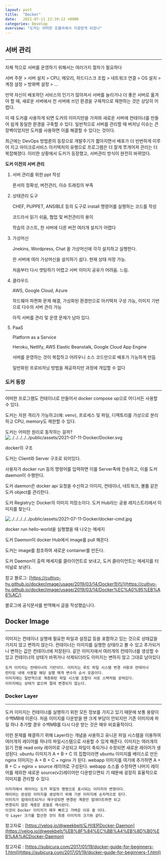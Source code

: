 ```yaml
---
layout: post
title:  "Docker"
date:   2021-07-11 23:10:12 +0900
categories: Develop
overview: "도커는 어떠한 흐름속에서 각광받게 되었나"
---
```


## 서버 관리

---

자체 적으로 서버를 운영하기 위해서는 여러가지 절차가 필요하다

서버 주문 > 서버 설치 > CPU, 메모리, 하드디스크 조립 > 네트워크 연결 > OS 설치 > 계정 설정 > 방화벽 설정 > ...

만약 자신이 배포하던 서비스의 인기가 많아져서 서버를 늘리거나 더 좋은 서버로 옮겨야 할 때, 새로운 서버에서 전 서버에 쓰던 환경을 구체적으로 재현하는 것은 상당히 어렵다.

이 때 도커를 사용하게 되면 도커의 이미지만을 가져와 새로운 서버에 컨테이너를 만들어 쉽게 동일한 환경을 구축할 수 있다. 일반적으로 서버를 관리할 때 버저닝 이슈는 큰 장벽이었지만 도커를 사용하면 이를 해결할 수 있다는 것이다.

최근에는 DevOps 방법론의 등장으로 개발주기가 짧아지면서 배포가 더 빈번하게 이루어 지고 마이크로서비스 아키텍처의 유행으로 프로그램은 더 잘게 쪼개어져 관리는 더 복잡해졌다. 이러한 상황에서 도커가 등장했고, 서버관리 방식이 완전히 바뀌었다. 

**도커 이전의 서버 관리**

1. 서버 관리를 위한 ppt 작성

    문서의 정확성, 버전관리, 이슈 트래킹의 부족

2. 상태관리 도구

    CHEF, PUPPET, ANSIBLE 등의 도구로 install 명령어를 실행하는 코드를 작성

    코드라서 읽기 쉬움, 협업 및 버전관리의 용이

    학습의 코스트, 한 서버에 다른 버전 여러개 설치가 어렵다

3. 가상머신

    Jnekins, Wordpress, Chat 을 가상머신에 각각 설치하고 실행한다.

    한 서버에 여러 가상머신을 설치하기 쉽다. 현재 상태 저장 가능.

    처음부터 다시 셋팅하기 어렵고 서버 이미지 공유가 어려움. 느림.

4. 클라우드

    AWS, Google Cloud, Azure

    하드웨어 파편화 문제 해결, 가상화된 환경만으로 아키텍처 구성 가능, 이미지 기반으로 다수의 서버 관리 가능

    아직 서버를 관리 및 운영 문제가 남아 있다.

5. PaaS

    Platform as a Service

    Heroku, Netlify, AWS Elastic Beanstalk, Google Cloud App Engine

    서버를 운영하는 것이 복잡하고 어려우니 소스 코드만으로 배포가 가능하게 만듬

    일반화된 프로비저닝 방법을 제공하지만 과정에 개입할 수 없다

### 도커 등장

---

어떠한 프로그램도 컨테이너로 만들어서 docker compose up으로 어디서든 사용할 수 있다.

도커는 자원 격리가 가능하고(예: venv), 프로세스 및 파일, 디렉토리를 가상으로 분리하고 CPU, memory도 제한할 수 있다.

도커는 어떠한 원리로 동작하는 걸까?
![../../../../../public/assets/2021-07-11-Docker/Docker.svg](../../../../../public/assets/2021-07-11-Docker/Docker.svg)


docker의 구조

도커는 Client와 Server 구조로 되어있다.

사용자가  docker run 등의 명령어를 입력하면 이를 Server족에 전송하고, 이를 도커 daemon이 수행한다.

도커 daemon은 docker api 요청을 수신하고 이미지, 컨테이너, 네트워크, 볼륨 같은 도커 object를 관리한다.

도커 Registry는 Docker의 이미지 저장소이다. 도커 Hub라는 공용 레지스트리에서 이미지를 찾는다.

![../../../../../public/assets/2021-07-11-Docker/docker-cmd.jpg](../../../../../public/assets/2021-07-11-Docker/docker-cmd.jpg)

docker run hello-world을 실행했을 때 나오는 메세지

도커 Daemon이 docker Hub에서 image를 pull 해온다.

도커는 image를 참조하여 새로운 container를 만든다.

도커 Daemon이 출력 메세지를 클라이언트로 보내고, 도커 클라이언트는 메세지를 터미널로 보낸다.

참고 블로그: [https://cultivo-hy.github.io/docker/image/usage/2019/03/14/Docker정리/](https://cultivo-hy.github.io/docker/image/usage/2019/03/14/Docker%EC%A0%95%EB%A6%AC/)

블로그에 공식문서를 번역해서 글을 작성했습니다.

## Docker Image

---

이미지는 컨테이너 실행에 필요한 파일과 설정값 등을 포함하고 있는 것으로 상태값을 가지지 않고 변하지 않는다. 컨테이너는 이미지를 실행한 상태라고 볼 수 있고 추가되거나 변하는 값은 컨테이너에 저장된다. 같은 이미지에서 여러개의 컨테이너를 생성할 수 있고 컨테이너의 상태가 바뀌거나 삭제되더라도 이미지는 변하지 않고 그대로 남아있다

```
도커 이미지는 컨테이너의 기반이다. 이미지는 루트 파일 시스템 변경 사항과 컨테이너
런타임 내에 사용할 해당 실행 매개 변수의 순서 모음이다.
이미지에는 일반적으로 계층화된 파일 시스템 조합이 서로 스택처럼 샇여있다.
이미지에는 상태가 없으며 절대 변경되지 않는다.
```

### Docker Layer

---

도커 이미지는 컨테이너를 실행하기 위한 모든 정보를 가지고 있기 때문에 보통 용량이 수백MB에 이른다. 처음 이미지를 다운받을 땐 크게 부담이 안되지만 기존 이미지에 파일 하나 추가할 경우 수백MB를 다시 다운 받는 것은 매우 비효율적이다.

이런 문제를 해결하기 위해 Layer라는 개념을 사용하고 유니온 파일 시스템을 이용하여 여러개의 레이어를 하나의 파일시스템으로 사용할 수 있게 해준다. 이미지는 여러개의 읽기 전용 read only 레이어로 구성되고 파일이 축되거나 수정되면 새로운 레이어가 생성된다. ubuntu 이미지가 A + B + C 의 집합이라면 ubuntu 이미지를 베이스로 만든 nginx 이미지는 A + B + C + nginx 가 된다. webapp 이미지를 여기에 추가하면 A + B + C + nginx + source 레이어로 구성된다. webapp 소스를 수정하면 나머지 레이어를 제외한 새로운 source(v2)레이어만 다운받으면되 기 때문에 굉장히 효율적으로 이미지를 관리할 수 있다.

```
이미지에서 레이어는 도커 파일의 명령으로 표시되는 이미지의 변형이다.
레이어는 완성된 이미지을 생성하기 위해 기본 이미지에 순차적으로 된다. 
이미지가 업데이트되거나 재구성되면 변경된 계층만 업데이트하면 되고 
변경되지 않은 계층은 로컬로 캐시된다. 
이것이 Docker 이미지가 매우 빠르고 가벼운 이유 중 이다. 
각 Layer 크기를 합산한 것이 최종 이미지의 크기와 같다.
```

참고자료 : [https://velog.io/@weekbelt/도커데몬Docker-Daemon](https://velog.io/@weekbelt/%EB%8F%84%EC%BB%A4%EB%8D%B0%EB%AA%ACDocker-Daemon)

참고자료 : [https://subicura.com/2017/01/19/docker-guide-for-beginners-1.html](https://subicura.com/2017/01/19/docker-guide-for-beginners-1.html)